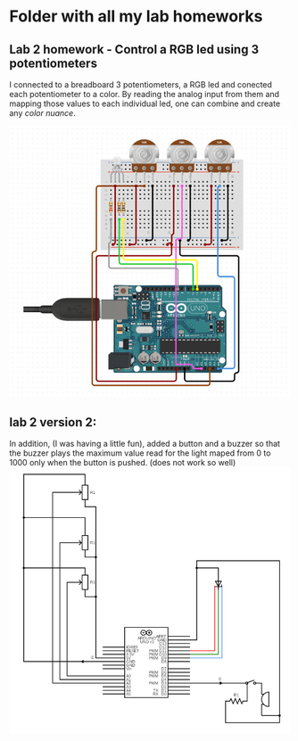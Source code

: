 # Folder with all my lab homeworks
## Lab 2 homework - Control a RGB led using 3 potentiometers
I connected to a breadboard 3 potentiometers, a RGB led and conected each potentiometer to a color. By reading the analog input from them and mapping those values to each individual led, one can combine and create any _color nuance_.

![alt text](https://github.com/ToniBiro/Robotics/blob/master/Lab%20homeworks/analogRGBcontrol_v2/circuit_diagram.png)

## lab 2 version 2:
In addition, (I was having a little fun), added a button and a buzzer so that the buzzer plays the maximum value read for the light maped from 0 to 1000 only when the button is pushed. (does not work so well)
![alt text](https://github.com/ToniBiro/Robotics/blob/master/Lab%20homeworks/analogRGBcontrol/circuit%20(1).png)
